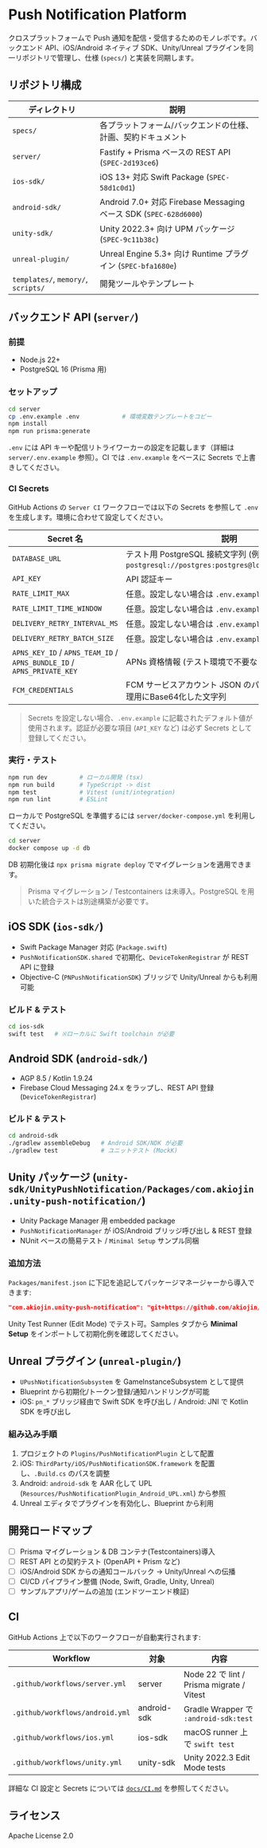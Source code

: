 # Push Notification Platform

クロスプラットフォームで Push 通知を配信・受信するためのモノレポです。バックエンド API、iOS/Android ネイティブ SDK、Unity/Unreal プラグインを同一リポジトリで管理し、仕様 (`specs/`) と実装を同期します。

## リポジトリ構成

| ディレクトリ | 説明 |
| --- | --- |
| `specs/` | 各プラットフォーム/バックエンドの仕様、計画、契約ドキュメント |
| `server/` | Fastify + Prisma ベースの REST API (`SPEC-2d193ce6`) |
| `ios-sdk/` | iOS 13+ 対応 Swift Package (`SPEC-58d1c0d1`) |
| `android-sdk/` | Android 7.0+ 対応 Firebase Messaging ベース SDK (`SPEC-628d6000`) |
| `unity-sdk/` | Unity 2022.3+ 向け UPM パッケージ (`SPEC-9c11b38c`) |
| `unreal-plugin/` | Unreal Engine 5.3+ 向け Runtime プラグイン (`SPEC-bfa1680e`) |
| `templates/`, `memory/`, `scripts/` | 開発ツールやテンプレート |

## バックエンド API (`server/`)

### 前提
- Node.js 22+
- PostgreSQL 16 (Prisma 用)

### セットアップ
```bash
cd server
cp .env.example .env            # 環境変数テンプレートをコピー
npm install
npm run prisma:generate
```

`.env` には API キーや配信リトライワーカーの設定を記載します（詳細は `server/.env.example` 参照）。CI では `.env.example` をベースに Secrets で上書きしてください。

### CI Secrets

GitHub Actions の `Server CI` ワークフローでは以下の Secrets を参照して `.env` を生成します。環境に合わせて設定してください。

| Secret 名 | 説明 |
| --- | --- |
| `DATABASE_URL` | テスト用 PostgreSQL 接続文字列 (例: `postgresql://postgres:postgres@localhost:5432/push`) |
| `API_KEY` | API 認証キー |
| `RATE_LIMIT_MAX` | 任意。設定しない場合は `.env.example` の値を使用 |
| `RATE_LIMIT_TIME_WINDOW` | 任意。設定しない場合は `.env.example` の値を使用 |
| `DELIVERY_RETRY_INTERVAL_MS` | 任意。設定しない場合は `.env.example` の値を使用 |
| `DELIVERY_RETRY_BATCH_SIZE` | 任意。設定しない場合は `.env.example` の値を使用 |
| `APNS_KEY_ID` / `APNS_TEAM_ID` / `APNS_BUNDLE_ID` / `APNS_PRIVATE_KEY` | APNs 資格情報 (テスト環境で不要なら空のままで可) |
| `FCM_CREDENTIALS` | FCM サービスアカウント JSON のパス、またはCIでの処理用にBase64化した文字列 |

> Secrets を設定しない場合、`.env.example` に記載されたデフォルト値が使用されます。認証が必要な項目 (`API_KEY` など) は必ず Secrets として登録してください。

### 実行・テスト
```bash
npm run dev         # ローカル開発 (tsx)
npm run build       # TypeScript -> dist
npm test            # Vitest (unit/integration)
npm run lint        # ESLint
```

ローカルで PostgreSQL を準備するには `server/docker-compose.yml` を利用してください。

```bash
cd server
docker compose up -d db
```
DB 初期化後は `npx prisma migrate deploy` でマイグレーションを適用できます。

> Prisma マイグレーション / Testcontainers は未導入。PostgreSQL を用いた統合テストは別途構築が必要です。

## iOS SDK (`ios-sdk/`)

- Swift Package Manager 対応 (`Package.swift`)
- `PushNotificationSDK.shared` で初期化、`DeviceTokenRegistrar` が REST API に登録
- Objective-C (`PNPushNotificationSDK`) ブリッジで Unity/Unreal からも利用可能

### ビルド & テスト
```bash
cd ios-sdk
swift test   # ※ローカルに Swift toolchain が必要
```

## Android SDK (`android-sdk/`)

- AGP 8.5 / Kotlin 1.9.24
- Firebase Cloud Messaging 24.x をラップし、REST API 登録 (`DeviceTokenRegistrar`)

### ビルド & テスト
```bash
cd android-sdk
./gradlew assembleDebug   # Android SDK/NDK が必要
./gradlew test            # ユニットテスト (MockK)
```

## Unity パッケージ (`unity-sdk/UnityPushNotification/Packages/com.akiojin.unity-push-notification/`)

- Unity Package Manager 用 embedded package
- `PushNotificationManager` が iOS/Android ブリッジ呼び出し & REST 登録
- NUnit ベースの簡易テスト / `Minimal Setup` サンプル同梱

### 追加方法
`Packages/manifest.json` に下記を追記してパッケージマネージャーから導入できます:

```json
"com.akiojin.unity-push-notification": "git+https://github.com/akiojin/push-notification.git?path=unity-sdk/UnityPushNotification/Packages/com.akiojin.unity-push-notification"
```

Unity Test Runner (Edit Mode) でテスト可。Samples タブから **Minimal Setup** をインポートして初期化例を確認してください。

## Unreal プラグイン (`unreal-plugin/`)

- `UPushNotificationSubsystem` を GameInstanceSubsystem として提供
- Blueprint から初期化/トークン登録/通知ハンドリングが可能
- iOS: `pn_*` ブリッジ経由で Swift SDK を呼び出し / Android: JNI で Kotlin SDK を呼び出し

### 組み込み手順
1. プロジェクトの `Plugins/PushNotificationPlugin` として配置
2. iOS: `ThirdParty/iOS/PushNotificationSDK.framework` を配置し、`.Build.cs` のパスを調整
3. Android: `android-sdk` を AAR 化して UPL (`Resources/PushNotificationPlugin_Android_UPL.xml`) から参照
4. Unreal エディタでプラグインを有効化し、Blueprint から利用

## 開発ロードマップ
- [ ] Prisma マイグレーション & DB コンテナ(Testcontainers)導入
- [ ] REST API との契約テスト (OpenAPI + Prism など)
- [ ] iOS/Android SDK からの通知コールバック → Unity/Unreal への伝播
- [ ] CI/CD パイプライン整備 (Node, Swift, Gradle, Unity, Unreal)
- [ ] サンプルアプリ/ゲームの追加 (エンドツーエンド検証)

## CI

GitHub Actions 上で以下のワークフローが自動実行されます:

| Workflow | 対象 | 内容 |
| --- | --- | --- |
| `.github/workflows/server.yml` | server | Node 22 で lint / Prisma migrate / Vitest |
| `.github/workflows/android.yml` | android-sdk | Gradle Wrapper で `:android-sdk:test` |
| `.github/workflows/ios.yml` | ios-sdk | macOS runner 上で `swift test` |
| `.github/workflows/unity.yml` | unity-sdk | Unity 2022.3 Edit Mode tests |

詳細な CI 設定と Secrets については [`docs/CI.md`](docs/CI.md) を参照してください。

## ライセンス
Apache License 2.0
